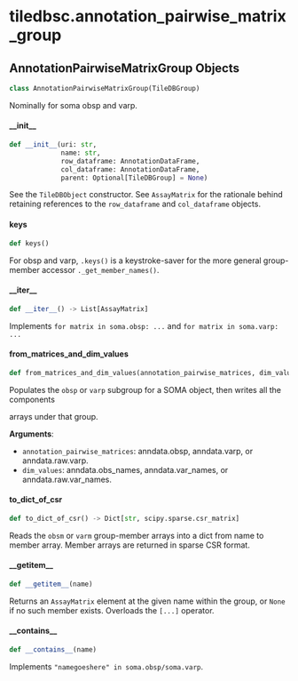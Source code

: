 <a id="tiledbsc.annotation_pairwise_matrix_group"></a>

# tiledbsc.annotation\_pairwise\_matrix\_group

<a id="tiledbsc.annotation_pairwise_matrix_group.AnnotationPairwiseMatrixGroup"></a>

## AnnotationPairwiseMatrixGroup Objects

```python
class AnnotationPairwiseMatrixGroup(TileDBGroup)
```

Nominally for soma obsp and varp.

<a id="tiledbsc.annotation_pairwise_matrix_group.AnnotationPairwiseMatrixGroup.__init__"></a>

#### \_\_init\_\_

```python
def __init__(uri: str,
             name: str,
             row_dataframe: AnnotationDataFrame,
             col_dataframe: AnnotationDataFrame,
             parent: Optional[TileDBGroup] = None)
```

See the `TileDBObject` constructor.
See `AssayMatrix` for the rationale behind retaining references to the `row_dataframe` and
`col_dataframe` objects.

<a id="tiledbsc.annotation_pairwise_matrix_group.AnnotationPairwiseMatrixGroup.keys"></a>

#### keys

```python
def keys()
```

For obsp and varp, `.keys()` is a keystroke-saver for the more general group-member
accessor `._get_member_names()`.

<a id="tiledbsc.annotation_pairwise_matrix_group.AnnotationPairwiseMatrixGroup.__iter__"></a>

#### \_\_iter\_\_

```python
def __iter__() -> List[AssayMatrix]
```

Implements `for matrix in soma.obsp: ...` and `for matrix in soma.varp: ...`

<a id="tiledbsc.annotation_pairwise_matrix_group.AnnotationPairwiseMatrixGroup.from_matrices_and_dim_values"></a>

#### from\_matrices\_and\_dim\_values

```python
def from_matrices_and_dim_values(annotation_pairwise_matrices, dim_values)
```

Populates the `obsp` or `varp` subgroup for a SOMA object, then writes all the components

arrays under that group.

**Arguments**:

- `annotation_pairwise_matrices`: anndata.obsp, anndata.varp, or anndata.raw.varp.
- `dim_values`: anndata.obs_names, anndata.var_names, or anndata.raw.var_names.

<a id="tiledbsc.annotation_pairwise_matrix_group.AnnotationPairwiseMatrixGroup.to_dict_of_csr"></a>

#### to\_dict\_of\_csr

```python
def to_dict_of_csr() -> Dict[str, scipy.sparse.csr_matrix]
```

Reads the `obsm` or `varm` group-member arrays into a dict from name to member array.
Member arrays are returned in sparse CSR format.

<a id="tiledbsc.annotation_pairwise_matrix_group.AnnotationPairwiseMatrixGroup.__getitem__"></a>

#### \_\_getitem\_\_

```python
def __getitem__(name)
```

Returns an `AssayMatrix` element at the given name within the group, or `None` if no such
member exists.  Overloads the `[...]` operator.

<a id="tiledbsc.annotation_pairwise_matrix_group.AnnotationPairwiseMatrixGroup.__contains__"></a>

#### \_\_contains\_\_

```python
def __contains__(name)
```

Implements `"namegoeshere" in soma.obsp/soma.varp`.

